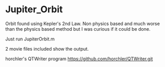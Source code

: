 # Jupiter_Orbit
Orbit found using Kepler's 2nd Law. Non physics based and much worse than the physics based method but I was curious if it could be done.

Just run JupiterOrbit.m

2 movie files included show the output.

horchler's QTWriter program
https://github.com/horchler/QTWriter.git
